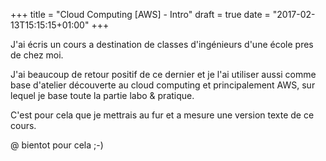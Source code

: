 +++
title = "Cloud Computing [AWS] - Intro"
draft = true
date = "2017-02-13T15:15:15+01:00"
+++

J'ai écris un cours a destination de classes d'ingénieurs d'une école pres de chez moi.

J'ai beaucoup de retour positif de ce dernier et je l'ai utiliser aussi comme base d'atelier découverte au cloud computing et principalement AWS, sur lequel je base toute la partie labo & pratique.

C'est pour cela que je mettrais au fur et a mesure une version texte de ce cours.

@ bientot pour cela ;-)